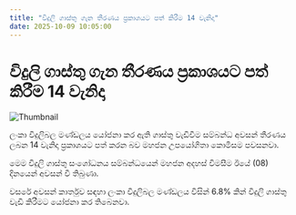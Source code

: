 ```yaml
---
title: "විදුලි ගාස්තු ගැන තීරණය ප්‍රකාශයට පත් කිරීම 14 වැනිදා"
date: 2025-10-09 10:05:00
---
```


# විදුලි ගාස්තු ගැන තීරණය ප්‍රකාශයට පත් කිරීම 14 වැනිදා

![Thumbnail](https://helakuru.sgp1.cdn.digitaloceanspaces.com/esana/images/lib/electrycity-miter[1].jpg)

ලංකා විදුලිබල මණ්ඩලය යෝජනා කර ඇති ගාස්තු වැඩිවීම සම්බන්ධ අවසන් තීරණය ලබන 14 වැනිදා ප්‍රකාශයට පත් කරන බව මහජන උපයෝගිතා කොමිසම පවසනවා.

මෙම විදුලි ගාස්තු සංශෝධනය සම්බන්ධයෙන් මහජන අදහස් විමසීම ඊයේ (08) දිනයෙන් අවසන් වී තිබුණා.

වසරේ අවසන් කාර්තුව සඳහා ලංකා විදුලිබල මණ්ඩලය විසින් 6.8% කින් විදුලි ගාස්තු වැඩි කිරීමට යෝජනා කර තිබෙනවා.

